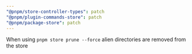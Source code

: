 ```yaml
---
"@pnpm/store-controller-types": patch
"@pnpm/plugin-commands-store": patch
"@pnpm/package-store": patch
---
```


When using `pnpm store prune --force` alien directories are removed from the store
